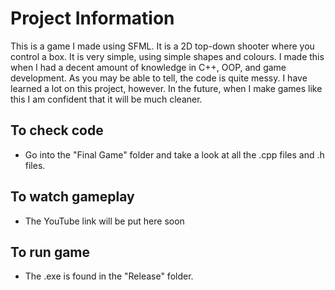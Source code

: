 # Project Information
This is a game I made using SFML. It is a 2D top-down shooter where you control a box. It is very simple, using simple shapes and colours. I made this when I had a decent amount of knowledge in C++, OOP, and game development. As you may be able to tell, the code is quite messy. I have learned a lot on this project, however. In the future, when I make games like this I am confident that it will be much cleaner.

## To check code
- Go into the "Final Game" folder and take a look at all the .cpp files and .h files.

## To watch gameplay
- The YouTube link will be put here soon

## To run game
- The .exe is found in the "Release" folder.
